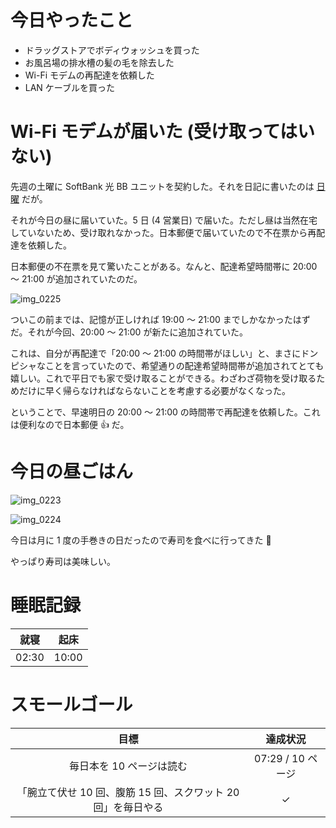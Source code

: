 # 今日やったこと
- ドラッグストアでボディウォッシュを買った
- お風呂場の排水槽の髪の毛を除去した
- Wi-Fi モデムの再配達を依頼した
- LAN ケーブルを買った

# Wi-Fi モデムが届いた (受け取ってはいない)
先週の土曜に SoftBank 光 BB ユニットを契約した。それを日記に書いたのは [日曜](/2018/10/14) だが。

それが今日の昼に届いていた。5 日 (4 営業日) で届いた。ただし昼は当然在宅していないため、受け取れなかった。日本郵便で届いていたので不在票から再配達を依頼した。

日本郵便の不在票を見て驚いたことがある。なんと、配達希望時間帯に 20:00 〜 21:00 が追加されていたのだ。

![img_0225](/images/2018/10/img_0225.jpg)

ついこの前までは、記憶が正しければ 19:00 〜 21:00 までしかなかったはずだ。それが今回、20:00 〜 21:00 が新たに追加されていた。

これは、自分が再配達で「20:00 〜 21:00 の時間帯がほしい」と、まさにドンピシャなことを言っていたので、希望通りの配達希望時間帯が追加されてとても嬉しい。これで平日でも家で受け取ることができる。わざわざ荷物を受け取るためだけに早く帰らなければならないことを考慮する必要がなくなった。

ということで、早速明日の 20:00 〜 21:00 の時間帯で再配達を依頼した。これは便利なので日本郵便 👍 だ。

# 今日の昼ごはん
![img_0223](/images/2018/10/img_0223.jpg)

![img_0224](/images/2018/10/img_0224.jpg)

今日は月に 1 度の手巻きの日だったので寿司を食べに行ってきた 🍣

やっぱり寿司は美味しい。

# 睡眠記録
| 就寝 | 起床 |
|:---:|:---:|
| 02:30 | 10:00 |

# スモールゴール
| 目標 | 達成状況 |
|:---:|:---:|
| 毎日本を 10 ページは読む | 07:29 / 10 ページ |
| 「腕立て伏せ 10 回、腹筋 15 回、スクワット 20 回」を毎日やる | ✓ |
